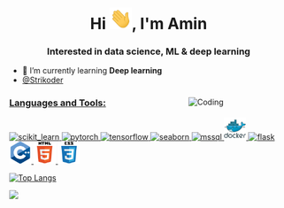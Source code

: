 <h1 align="center">Hi <img src="https://raw.githubusercontent.com/pik1989/pik1989/main/Images/Hi.gif" width="40px" />, I'm Amin</h1>
<h3 align="center">Interested in data science, ML & deep learning</h3>


- 🌱 I’m currently learning **Deep learning**
- <a href="https://strikoder.github.io/" target="_blank" rel="noreferrer">@Strikoder

<img align="right" alt="Coding" width="180" src="https://i.pinimg.com/originals/06/60/ef/0660efe82fa3da42ed56eef013171835.gif">

<h3 align="left">Languages and Tools:</h3>
<p align="left">
<a href="https://scikit-learn.org/" target="_blank" rel="noreferrer"> <img src="https://upload.wikimedia.org/wikipedia/commons/0/05/Scikit_learn_logo_small.svg" alt="scikit_learn" width="40" height="40"/> </a> 
<a href="https://pytorch.org/" target="_blank" rel="noreferrer"> <img src="https://www.vectorlogo.zone/logos/pytorch/pytorch-icon.svg" alt="pytorch" width="40" height="40"/> </a> 
<a href="https://www.tensorflow.org" target="_blank" rel="noreferrer"> <img src="https://www.vectorlogo.zone/logos/tensorflow/tensorflow-icon.svg" alt="tensorflow" width="40" height="40"/> </a>
<a href="https://seaborn.pydata.org/" target="_blank" rel="noreferrer"> <img src="https://seaborn.pydata.org/_images/logo-mark-lightbg.svg" alt="seaborn" width="40" height="40"/> </a> 
<a href="https://www.microsoft.com/en-us/sql-server" target="_blank" rel="noreferrer"> <img src="https://www.svgrepo.com/show/303229/microsoft-sql-server-logo.svg" alt="mssql" width="40" height="40"/> </a> 
<a href="https://www.docker.com/" target="_blank" rel="noreferrer"> <img src="https://raw.githubusercontent.com/devicons/devicon/master/icons/docker/docker-original-wordmark.svg" alt="docker" width="40" height="40"/> </a>
<a href="https://flask.palletsprojects.com/" target="_blank" rel="noreferrer"> <img src="https://www.pngfind.com/pngs/m/128-1286693_flask-framework-logo-svg-hd-png-download.png" alt="flask" width="40" height="40"/> </a>
<a href="https://www.w3schools.com/cpp/" target="_blank" rel="noreferrer"> <img src="https://raw.githubusercontent.com/devicons/devicon/master/icons/cplusplus/cplusplus-original.svg" alt="cplusplus" width="40" height="40"/> </a> 
<a href="https://www.w3.org/html/" target="_blank" rel="noreferrer"> <img src="https://raw.githubusercontent.com/devicons/devicon/master/icons/html5/html5-original-wordmark.svg" alt="html5" width="40" height="40"/> </a> 
<a href="https://www.w3schools.com/css/" target="_blank" rel="noreferrer"> <img src="https://raw.githubusercontent.com/devicons/devicon/master/icons/css3/css3-original-wordmark.svg" alt="css3" width="40" height="40"/> </a> 
</p>

[![Top Langs](https://github-readme-stats.vercel.app/api/top-langs/?username=strikoder&layout=compact)](https://github.com/strikoder/github-readme-stats)


![](https://komarev.com/ghpvc/?username=strikoder&color=blueviolet)
